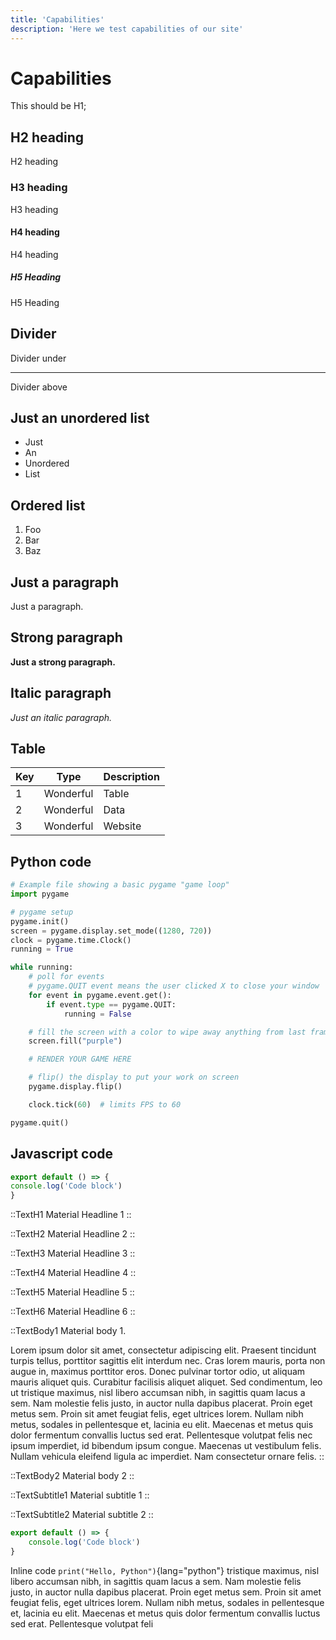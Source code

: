 ```yaml
---
title: 'Capabilities'
description: 'Here we test capabilities of our site'
---
```


<!-- Content of the page -->

# Capabilities 

This should be H1;

## H2 heading

H2 heading

### H3 heading

H3 heading

#### H4 heading

H4 heading

##### H5 Heading

H5 Heading

## Divider 

Divider under

---

Divider above

## Just an unordered list 

- Just
- An
- Unordered
- List

## Ordered list

1. Foo
2. Bar
3. Baz

## Just a paragraph

Just a paragraph.

## Strong paragraph

**Just a strong paragraph.**

## Italic paragraph

_Just an italic paragraph._

## Table 

| Key | Type      | Description |
| --- | --------- | ----------- |
| 1   | Wonderful | Table       |
| 2   | Wonderful | Data        |
| 3   | Wonderful | Website     |

## Python code

```python
# Example file showing a basic pygame "game loop"
import pygame

# pygame setup
pygame.init()
screen = pygame.display.set_mode((1280, 720))
clock = pygame.time.Clock()
running = True

while running:
    # poll for events
    # pygame.QUIT event means the user clicked X to close your window
    for event in pygame.event.get():
        if event.type == pygame.QUIT:
            running = False

    # fill the screen with a color to wipe away anything from last frame
    screen.fill("purple")

    # RENDER YOUR GAME HERE

    # flip() the display to put your work on screen
    pygame.display.flip()

    clock.tick(60)  # limits FPS to 60

pygame.quit()

```

## Javascript code

```js [file.js]{4-6,7} meta-info=val
export default () => {
console.log('Code block')
}
```

::TextH1 
Material Headline 1 
::

::TextH2
Material Headline 2 
::

::TextH3
Material Headline 3
::

::TextH4
Material Headline 4
::

::TextH5
Material Headline 5
::

::TextH6
Material Headline 6
::

::TextBody1
Material body 1. 

Lorem ipsum dolor sit amet, consectetur adipiscing elit. Praesent tincidunt turpis tellus, porttitor sagittis elit interdum nec. Cras lorem mauris, porta non augue in, maximus porttitor eros. Donec pulvinar tortor odio, ut aliquam mauris aliquet quis. Curabitur facilisis aliquet aliquet. Sed condimentum, leo ut tristique maximus, nisl libero accumsan nibh, in sagittis quam lacus a sem. Nam molestie felis justo, in auctor nulla dapibus placerat. Proin eget metus sem. Proin sit amet feugiat felis, eget ultrices lorem. Nullam nibh metus, sodales in pellentesque et, lacinia eu elit. Maecenas et metus quis dolor fermentum convallis luctus sed erat. Pellentesque volutpat felis nec ipsum imperdiet, id bibendum ipsum congue. Maecenas ut vestibulum felis. Nullam vehicula eleifend ligula ac imperdiet. Nam consectetur ornare felis. 
::

::TextBody2
Material body 2
::

::TextSubtitle1
Material subtitle 1 
::

::TextSubtitle2
Material subtitle 2
::

```js [file.js]{4-6,7} meta-info=val
export default () => {
    console.log('Code block')
}
```

Inline code `print("Hello, Python")`{lang="python"} tristique maximus, nisl libero accumsan nibh, in sagittis quam lacus a sem. Nam molestie felis justo, in auctor nulla dapibus placerat. Proin eget metus sem. Proin sit amet feugiat felis, eget ultrices lorem. Nullam nibh metus, sodales in pellentesque et, lacinia eu elit. Maecenas et metus quis dolor fermentum convallis luctus sed erat. Pellentesque volutpat feli